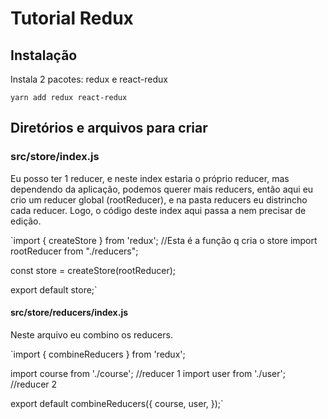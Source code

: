 # Tutorial Redux

## Instalação

Instala 2 pacotes: redux e react-redux

`yarn add redux react-redux`

## Diretórios e arquivos para criar

### src/store/index.js

Eu posso ter 1 reducer, e neste index estaria o próprio reducer, mas dependendo da aplicação, podemos querer mais reducers, então aqui eu crio um reducer global (rootReducer), e na pasta reducers eu distrincho cada reducer. Logo, o código deste index aqui passa a nem precisar de edição.

`import { createStore } from 'redux'; //Esta é a função q cria o store
import rootReducer from "./reducers";

const store = createStore(rootReducer);

export default store;`

#### src/store/reducers/index.js

Neste arquivo eu combino os reducers.

`import { combineReducers } from 'redux';

import course from './course'; //reducer 1
import user from './user'; //reducer 2

export default combineReducers({
	course,
	user,
});`